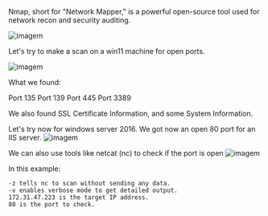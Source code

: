Nmap, short for "Network Mapper," is a powerful open-source tool used for network recon and security auditing.

![imagem](https://github.com/DanielP33/ethical-hacking/assets/145346859/ff0bd218-6a4f-4b1e-bab3-dea3f15d69dd)


Let's try to make a scan on a win11 machine for open ports.

![imagem](https://github.com/DanielP33/ethical-hacking/assets/145346859/e2846daa-bdda-44fa-b667-2622e38b16ba)

What we found:

Port 135
Port 139
Port 445
Port 3389

We also found SSL Certificate Information, and some System Information.

Let's try now for windows server 2016.
We got now an open 80 port for an IIS server.
![imagem](https://github.com/DanielP33/ethical-hacking/assets/145346859/e55e5a77-b56d-4d19-b8eb-2c07270b7096)

We can also use tools like netcat (nc) to check if the port is open
![imagem](https://github.com/DanielP33/ethical-hacking/assets/145346859/af7bda9e-8cc7-48f5-a23a-b5e8b57e5046)


In this example:

    -z tells nc to scan without sending any data.
    -v enables verbose mode to get detailed output.
    172.31.47.223 is the target IP address.
    80 is the port to check.

